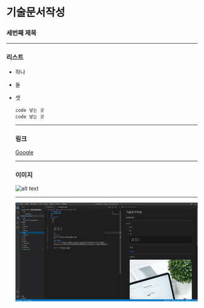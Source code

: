 # 기술문서작성
### 세번째 제목
***
### 리스트
+ 하나
+ 둘
+ 셋
  
    ```
    code 넣는 곳
    code 넣는 곳
    ```
    *** 
    ### 링크
    [Google](https://www.google.com)
    ***
    ### 이미지
    ![alt text](https://images.unsplash.com/photo-1551721434-f5a13c7a6d14?ixlib=rb-1.2.1&ixid=eyJhcHBfaWQiOjEyMDd9&auto=format&fit=crop&w=2000&q=80)
    
    ***
    ![alt text](img/1.JPG)
